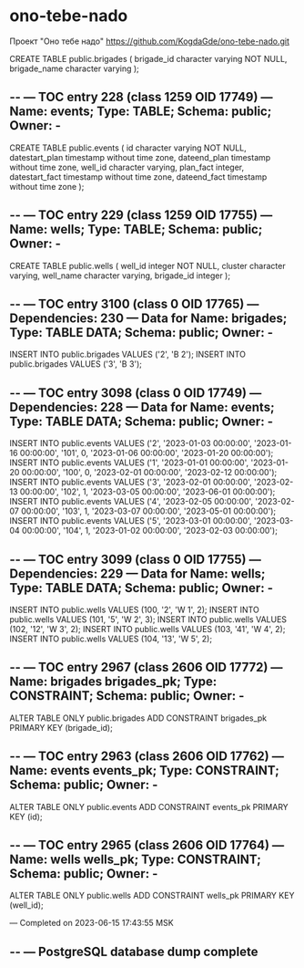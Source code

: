 # ono-tebe-nado
Проект "Оно тебе надо"
https://github.com/KogdaGde/ono-tebe-nado.git


CREATE TABLE public.brigades (
 brigade_id character varying NOT NULL,
 brigade_name character varying
);

--
— TOC entry 228 (class 1259 OID 17749)
— Name: events; Type: TABLE; Schema: public; Owner: -
--

CREATE TABLE public.events (
 id character varying NOT NULL,
 datestart_plan timestamp without time zone,
 dateend_plan timestamp without time zone,
 well_id character varying,
 plan_fact integer,
 datestart_fact timestamp without time zone,
 dateend_fact timestamp without time zone
);

--
— TOC entry 229 (class 1259 OID 17755)
— Name: wells; Type: TABLE; Schema: public; Owner: -
--

CREATE TABLE public.wells (
 well_id integer NOT NULL,
 cluster character varying,
 well_name character varying,
 brigade_id integer
);

--
— TOC entry 3100 (class 0 OID 17765)
— Dependencies: 230
— Data for Name: brigades; Type: TABLE DATA; Schema: public; Owner: -
--

INSERT INTO public.brigades VALUES ('2', 'B 2');
INSERT INTO public.brigades VALUES ('3', 'B 3');

--
— TOC entry 3098 (class 0 OID 17749)
— Dependencies: 228
— Data for Name: events; Type: TABLE DATA; Schema: public; Owner: -
--

INSERT INTO public.events VALUES ('2', '2023-01-03 00:00:00', '2023-01-16 00:00:00', '101', 0, '2023-01-06 00:00:00', '2023-01-20 00:00:00');
INSERT INTO public.events VALUES ('1', '2023-01-01 00:00:00', '2023-01-20 00:00:00', '100', 0, '2023-02-01 00:00:00', '2023-02-12 00:00:00');
INSERT INTO public.events VALUES ('3', '2023-02-01 00:00:00', '2023-02-13 00:00:00', '102', 1, '2023-03-05 00:00:00', '2023-06-01 00:00:00');
INSERT INTO public.events VALUES ('4', '2023-02-05 00:00:00', '2023-02-07 00:00:00', '103', 1, '2023-03-07 00:00:00', '2023-05-01 00:00:00');
INSERT INTO public.events VALUES ('5', '2023-03-01 00:00:00', '2023-03-04 00:00:00', '104', 1, '2023-01-02 00:00:00', '2023-02-03 00:00:00');

--
— TOC entry 3099 (class 0 OID 17755)
— Dependencies: 229
— Data for Name: wells; Type: TABLE DATA; Schema: public; Owner: -
--

INSERT INTO public.wells VALUES (100, '2', 'W 1', 2);
INSERT INTO public.wells VALUES (101, '5', 'W 2', 3);
INSERT INTO public.wells VALUES (102, '12', 'W 3', 2);
INSERT INTO public.wells VALUES (103, '41', 'W 4', 2);
INSERT INTO public.wells VALUES (104, '13', 'W 5', 2);

--
— TOC entry 2967 (class 2606 OID 17772)
— Name: brigades brigades_pk; Type: CONSTRAINT; Schema: public; Owner: -
--

ALTER TABLE ONLY public.brigades
 ADD CONSTRAINT brigades_pk PRIMARY KEY (brigade_id);

--
— TOC entry 2963 (class 2606 OID 17762)
— Name: events events_pk; Type: CONSTRAINT; Schema: public; Owner: -
--

ALTER TABLE ONLY public.events
 ADD CONSTRAINT events_pk PRIMARY KEY (id);

--
— TOC entry 2965 (class 2606 OID 17764)
— Name: wells wells_pk; Type: CONSTRAINT; Schema: public; Owner: -
--

ALTER TABLE ONLY public.wells
 ADD CONSTRAINT wells_pk PRIMARY KEY (well_id);

— Completed on 2023-06-15 17:43:55 MSK

--
— PostgreSQL database dump complete
--